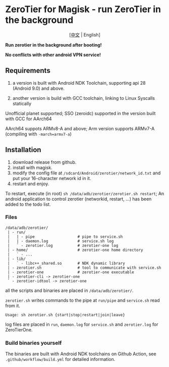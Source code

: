 # ZeroTier for Magisk - run ZeroTier in the background

<div align="center">

[[中文](https://github.com/eventlOwOp/zerotier-magisk/blob/master/README_ZH.md) | English]

</div>
  
**Run zerotier in the background after booting!**

**No conflicts with other android VPN service!**

## Requirements

1. a version is built with Android NDK Toolchain, supporting api 28 (Android 9.0) and above.

2. another version is build with GCC toolchain, linking to Linux Syscalls statically

Unofficial planet supported; SSO (zeroidc) supported in the version built with GCC for AArch64

AArch64 suppots ARMv8-A and above; Arm version supports ARMv7-A (compiling with `-march=armv7-a`)

## Installation

1. download release from github.
2. install with magisk.
3. modify the config file at `/sdcard/Android/zerotier/network_id.txt` and put your 16-character network id in it.
4. restart and enjoy.

To restart, execute (in root) `sh /data/adb/zerotier/zerotier.sh restart`; An android application to control zerotier (networkid, restart, ...) has been added to the todo list.

### Files

```
/data/adb/zerotier/
 | - run/
 |   | - pipe                   # pipe to service.sh
 |   | - daemon.log             # service.sh log
 |   ` - zerotier.log           # zerotier-one log
 | - home/                      # zerotier-one home directory
 |   ` - ...
 | - lib/
 |   ` - libc++_shared.so       # NDK dynamic library
 | - zerotier.sh                # tool to communicate with service.sh
 | - zerotier-one               # zerotier-one executable
 | - zerotier-cli -> zerotier-one
 ` - zerotier-idtool -> zerotier-one
```

all the scripts and binaries are placed in `/data/adb/zerotier/`.

`zerotier.sh` writes commands to the pipe at `run/pipe` and `service.sh` read from it.

`Usage: sh zerotier.sh {start|stop|restart|join|leave}`

log files are placed in `run`, `daemon.log` for `service.sh` and `zerotier.log` for ZeroTierOne.

### Build binaries yourself

The binaries are built with Android NDK toolchains on Github Action, see `.github/workflow/build.yml` for detailed information.
